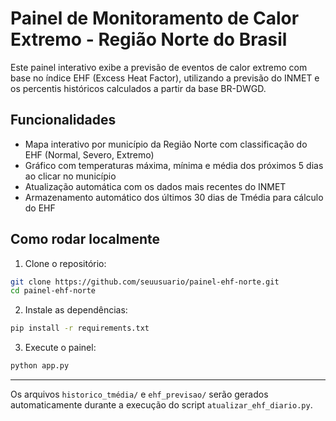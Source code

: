 # Painel de Monitoramento de Calor Extremo - Região Norte do Brasil

Este painel interativo exibe a previsão de eventos de calor extremo com base no índice EHF (Excess Heat Factor), utilizando a previsão do INMET e os percentis históricos calculados a partir da base BR-DWGD.

## Funcionalidades

- Mapa interativo por município da Região Norte com classificação do EHF (Normal, Severo, Extremo)
- Gráfico com temperaturas máxima, mínima e média dos próximos 5 dias ao clicar no município
- Atualização automática com os dados mais recentes do INMET
- Armazenamento automático dos últimos 30 dias de Tmédia para cálculo do EHF

## Como rodar localmente

1. Clone o repositório:
```bash
git clone https://github.com/seuusuario/painel-ehf-norte.git
cd painel-ehf-norte
```

2. Instale as dependências:
```bash
pip install -r requirements.txt
```

3. Execute o painel:
```bash
python app.py
```

---

Os arquivos `historico_tmédia/` e `ehf_previsao/` serão gerados automaticamente durante a execução do script `atualizar_ehf_diario.py`.